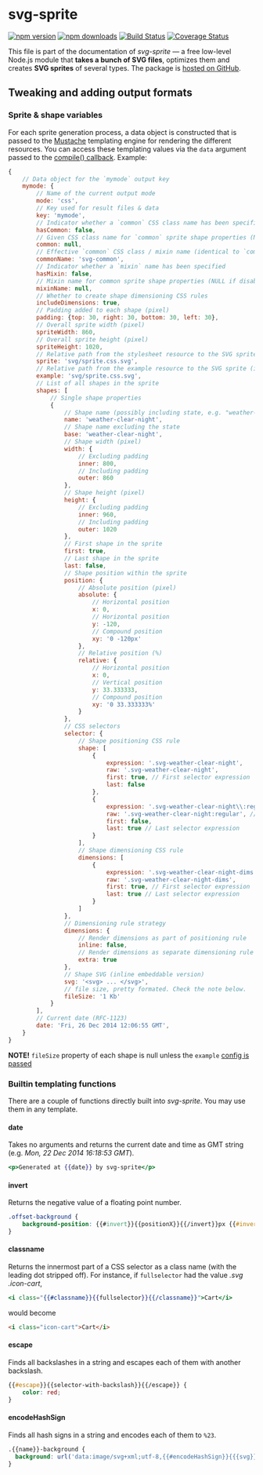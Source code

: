 # svg-sprite

[![npm version][npm-image]][npm-url] [![npm downloads][npm-downloads]][npm-url] [![Build Status][ci-image]][ci-url] [![Coverage Status][coveralls-image]][coveralls-url]

This file is part of the documentation of *svg-sprite* — a free low-level Node.js module that **takes a bunch of SVG files**, optimizes them and creates **SVG sprites** of several types. The package is [hosted on GitHub](https://github.com/svg-sprite/svg-sprite).


## Tweaking and adding output formats

### Sprite & shape variables

For each sprite generation process, a data object is constructed that is passed to the [Mustache](https://mustache.github.io/) templating engine for rendering the different resources. You can access these templating values via the `data` argument passed to the [compile() callback](api.md#svgspritercompile-config--callback-). Example:

```js
{
    // Data object for the `mymode` output key
    mymode: {
        // Name of the current output mode
        mode: 'css',
        // Key used for result files & data
        key: 'mymode',
        // Indicator whether a `common` CSS class name has been specified
        hasCommon: false,
        // Given CSS class name for `common` sprite shape properties (NULL if disabled)
        common: null,
        // Effective `common` CSS class / mixin name (identical to `common`, defaulting to 'svg-common' if disabled)
        commonName: 'svg-common',
        // Indicator whether a `mixin` name has been specified
        hasMixin: false,
        // Mixin name for common sprite shape properties (NULL if disabled)
        mixinName: null,
        // Whether to create shape dimensioning CSS rules
        includeDimensions: true,
        // Padding added to each shape (pixel)
        padding: {top: 30, right: 30, bottom: 30, left: 30},
        // Overall sprite width (pixel)
        spriteWidth: 860,
        // Overall sprite height (pixel)
        spriteHeight: 1020,
        // Relative path from the stylesheet resource to the SVG sprite
        sprite: 'svg/sprite.css.svg',
        // Relative path from the example resource to the SVG sprite (if configured)
        example: 'svg/sprite.css.svg',
        // List of all shapes in the sprite
        shapes: [
            // Single shape properties
            {
                // Shape name (possibly including state, e.g. "weather-clear-night~hover")
                name: 'weather-clear-night',
                // Shape name excluding the state
                base: 'weather-clear-night',
                // Shape width (pixel)
                width: {
                    // Excluding padding
                    inner: 800,
                    // Including padding
                    outer: 860
                },
                // Shape height (pixel)
                height: {
                    // Excluding padding
                    inner: 960,
                    // Including padding
                    outer: 1020
                },
                // First shape in the sprite
                first: true,
                // Last shape in the sprite
                last: false,
                // Shape position within the sprite
                position: {
                    // Absolute position (pixel)
                    absolute: {
                        // Horizontal position
                        x: 0,
                        // Horizontal position
                        y: -120,
                        // Compound position
                        xy: '0 -120px'
                    },
                    // Relative position (%)
                    relative: {
                        // Horizontal position
                        x: 0,
                        // Vertical position
                        y: 33.333333,
                        // Compound position
                        xy: '0 33.333333%'
                    }
                },
                // CSS selectors
                selector: {
                    // Shape positioning CSS rule
                    shape: [
                        {
                            expression: '.svg-weather-clear-night',
                            raw: '.svg-weather-clear-night',
                            first: true, // First selector expression
                            last: false
                        },
                        {
                            expression: '.svg-weather-clear-night\\:regular',
                            raw: '.svg-weather-clear-night:regular', // Unescaped version
                            first: false,
                            last: true // Last selector expression
                        }
                    ],
                    // Shape dimensioning CSS rule
                    dimensions: [
                        {
                            expression: '.svg-weather-clear-night-dims',
                            raw: '.svg-weather-clear-night-dims',
                            first: true, // First selector expression
                            last: true // Last selector expression
                        }
                    ]
                },
                // Dimensioning rule strategy
                dimensions: {
                    // Render dimensions as part of positioning rule
                    inline: false,
                    // Render dimensions as separate dimensioning rule
                    extra: true
                },
                // Shape SVG (inline embeddable version)
                svg: '<svg> ... </svg>',
                // file size, pretty formated. Check the note below.
                fileSize: '1 Kb'
            }
        ],
        // Current date (RFC-1123)
        date: 'Fri, 26 Dec 2014 12:06:55 GMT',
    }
}
```

**NOTE!**  `fileSize` property of each shape is null unless the `example` [config is passed](api.md#compilation-example)


### Builtin templating functions

There are a couple of functions directly built into *svg-sprite*. You may use them in any template.

#### date

Takes no arguments and returns the current date and time as GMT string (e.g. *Mon, 22 Dec 2014 16:18:53 GMT*).

```mustache
<p>Generated at {{date}} by svg-sprite</p>
```

#### invert

Returns the negative value of a floating point number.

```css
.offset-background {
    background-position: {{#invert}}{{positionX}}{{/invert}}px {{#invert}}{{positionY}}{{/invert}}px;
}
```

#### classname

Returns the innermost part of a CSS selector as a class name (with the leading dot stripped off). For instance, if `fullselector` had the value *.svg .icon-cart*,

```mustache
<i class="{{#classname}}{{fullselector}}{{/classname}}">Cart</i>
```

would become

```html
<i class="icon-cart">Cart</i>
```

#### escape

Finds all backslashes in a string and escapes each of them with another backslash.

```css
{{#escape}}{{selector-with-backslash}}{{/escape}} {
    color: red;
}
```

#### encodeHashSign

Finds all hash signs in a string and encodes each of them to `%23`.

```css
.{{name}}-background {
  background: url('data:image/svg+xml;utf-8,{{#encodeHashSign}}{{{svg}}}{{/encodeHashSign}}') no-repeat;
}
```


[npm-url]: https://www.npmjs.com/package/svg-sprite
[npm-image]: https://img.shields.io/npm/v/svg-sprite
[npm-downloads]: https://img.shields.io/npm/dm/svg-sprite

[ci-url]: https://github.com/svg-sprite/svg-sprite/actions/workflows/test.yml?query=branch%3Amain
[ci-image]: https://img.shields.io/github/actions/workflow/status/svg-sprite/svg-sprite/test.yml?branch=main&label=CI&logo=github

[coveralls-url]: https://coveralls.io/github/svg-sprite/svg-sprite?branch=main
[coveralls-image]: https://img.shields.io/coveralls/github/svg-sprite/svg-sprite/main
